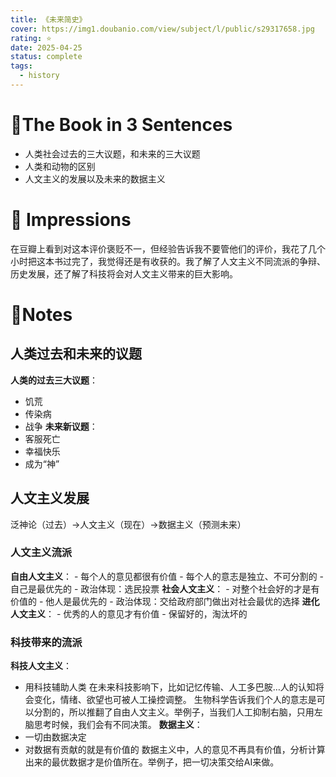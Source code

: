 ```yaml
---
title: 《未来简史》
cover: https://img1.doubanio.com/view/subject/l/public/s29317658.jpg
rating: ⭐️
date: 2025-04-25
status: complete
tags:
  - history
---
```

# 🚀The Book in 3 Sentences
- 人类社会过去的三大议题，和未来的三大议题
- 人类和动物的区别
- 人文主义的发展以及未来的数据主义
# 🎨 Impressions
在豆瓣上看到对这本评价褒贬不一，但经验告诉我不要管他们的评价，我花了几个小时把这本书过完了，我觉得还是有收获的。我了解了人文主义不同流派的争辩、历史发展，还了解了科技将会对人文主义带来的巨大影响。
# 📒Notes
## 人类过去和未来的议题
**人类的过去三大议题**：
- 饥荒
- 传染病
- 战争
**未来新议题**：
- 客服死亡
- 幸福快乐
- 成为“神”
## 人文主义发展
泛神论（过去）->人文主义（现在）->数据主义（预测未来）
### 人文主义流派
**自由人文主义**：
	- 每个人的意见都很有价值
	- 每个人的意志是独立、不可分割的
	- 自己是最优先的
	- 政治体现：选民投票
**社会人文主义**：
	- 对整个社会好的才是有价值的
	- 他人是最优先的
	- 政治体现：交给政府部门做出对社会最优的选择
**进化人文主义**：
	- 优秀的人的意见才有价值
	- 保留好的，淘汰坏的
### 科技带来的流派
**科技人文主义**：
- 用科技辅助人类
在未来科技影响下，比如记忆传输、人工多巴胺…人的认知将会变化，情绪、欲望也可被人工操控调整。
生物科学告诉我们个人的意志是可以分割的，所以推翻了自由人文主义。举例子，当我们人工抑制右脑，只用左脑思考时候，我们会有不同决策。
**数据主义**：
- 一切由数据决定
- 对数据有贡献的就是有价值的
数据主义中，人的意见不再具有价值，分析计算出来的最优数据才是价值所在。举例子，把一切决策交给AI来做。